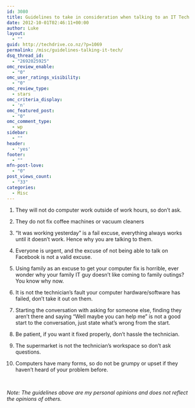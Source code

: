 ```yaml
---
id: 3080
title: Guidelines to take in consideration when talking to an IT Tech
date: 2012-10-01T02:46:11+00:00
author: Luke
layout:
  - ""
guid: http://techdrive.co.nz/?p=1069
permalink: /misc/guidelines-talking-it-tech/
dsq_thread_id:
  - "2692025925"
omc_review_enable:
  - "0"
omc_user_ratings_visibility:
  - "0"
omc_review_type:
  - stars
omc_criteria_display:
  - 'n'
omc_featured_post:
  - "0"
omc_comment_type:
  - wp
sidebar:
  - ""
header:
  - 'yes'
footer:
  - ""
mfn-post-love:
  - "0"
post_views_count:
  - "33"
categories:
  - Misc
---
```

1. They will not do computer work outside of work hours, so don&#8217;t ask.
  
2. They do not fix coffee machines or vacuum cleaners
  
3. &#8220;It was working yesterday&#8221; is a fail excuse, everything always works until it doesn&#8217;t work. Hence why you are talking to them.
  
4. Everyone is urgent, and the excuse of not being able to talk on Facebook is not a valid excuse.
  
5. Using family as an excuse to get your computer fix is horrible, ever wonder why your family IT guy doesn&#8217;t like coming to family outings? You know why now.
  
6. It is not the technician’s fault your computer hardware/software has failed, don&#8217;t take it out on them.
  
7. Starting the conversation with asking for someone else, finding they aren&#8217;t there and saying &#8220;Well maybe you can help me&#8221; is not a good start to the conversation, just state what’s wrong from the start.
  
8. Be patient, if you want it fixed properly, don&#8217;t hassle the technician.
  
9. The supermarket is not the technician’s workspace so don&#8217;t ask questions.
  
10. Computers have many forms, so do not be grumpy or upset if they haven’t heard of your problem before.

&nbsp;

_Note: The guidelines above are my personal opinions and does not reflect the opinions of others._